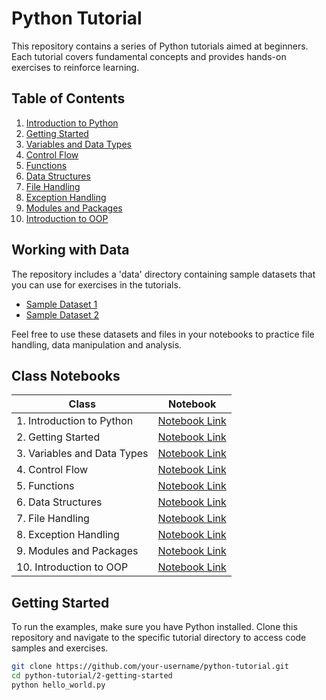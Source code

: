 # Python Tutorial

This repository contains a series of Python tutorials aimed at beginners. Each tutorial covers fundamental concepts and provides hands-on exercises to reinforce learning.



## Table of Contents

1. [Introduction to Python](#1-introduction-to-python)
2. [Getting Started](#2-getting-started)
3. [Variables and Data Types](#3-variables-and-data-types)
4. [Control Flow](#4-control-flow)
5. [Functions](#5-functions)
6. [Data Structures](#6-data-structures)
7. [File Handling](#7-file-handling)
8. [Exception Handling](#8-exception-handling)
9. [Modules and Packages](#9-modules-and-packages)
10. [Introduction to OOP](#10-introduction-to-object-oriented-programming)


## Working with Data

The repository includes a 'data' directory containing sample datasets that you can use for exercises in the tutorials.

- [Sample Dataset 1](data/dataset1.csv)
- [Sample Dataset 2](data/dataset2.json)

Feel free to use these datasets and files in your notebooks to practice file handling, data manipulation and analysis.


## Class Notebooks

| Class | Notebook |
|-------|----------|
| 1. Introduction to Python | [Notebook Link](notebooks/1-introduction-to-python.ipynb) |
| 2. Getting Started | [Notebook Link](notebooks/2-getting-started.ipynb) |
| 3. Variables and Data Types | [Notebook Link](notebooks/3-variables-and-data-types.ipynb) |
| 4. Control Flow | [Notebook Link](notebooks/4-control-flow.ipynb) |
| 5. Functions | [Notebook Link](notebooks/5-functions.ipynb) |
| 6. Data Structures | [Notebook Link](notebooks/6-data-structures.ipynb) |
| 7. File Handling | [Notebook Link](notebooks/7-file-handling.ipynb) |
| 8. Exception Handling | [Notebook Link](notebooks/8-exception-handling.ipynb) |
| 9. Modules and Packages | [Notebook Link](notebooks/9-modules-and-packages.ipynb) |
| 10. Introduction to OOP | [Notebook Link](notebooks/10-introduction-to-oop.ipynb) |

## Getting Started

To run the examples, make sure you have Python installed. Clone this repository and navigate to the specific tutorial directory to access code samples and exercises.

```bash
git clone https://github.com/your-username/python-tutorial.git
cd python-tutorial/2-getting-started
python hello_world.py
